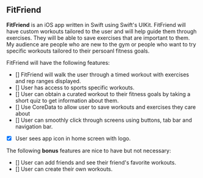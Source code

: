 ## FitFriend
**FitFriend** is an iOS app written in Swift using Swift's UIKit. FitFriend will have custom workouts tailored to the user and will help guide them through exercises. They will be able to save exercises that are important to them. My audience are people who are new to the gym or people who want to try specific workouts tailored to their persoanl fitness goals.

FitFriend will have the following features:

- [] FitFriend will walk the user through a timed workout with exercises and rep ranges displayed.
- [] User has access to sports specific workouts.
- [] User can obtain a curated workout to their fitness goals by taking a short quiz to get information about them.
- [] Use CoreData to allow user to save workouts and exercises they care about
- [] User can smoothly click through screens using buttons, tab bar and navigation bar.
- [x] User sees app icon in home screen with logo.


The following **bonus** features are nice to have but not necessary:

- [] User can add friends and see their friend's favorite workouts.
- [] User can create their own workouts.
